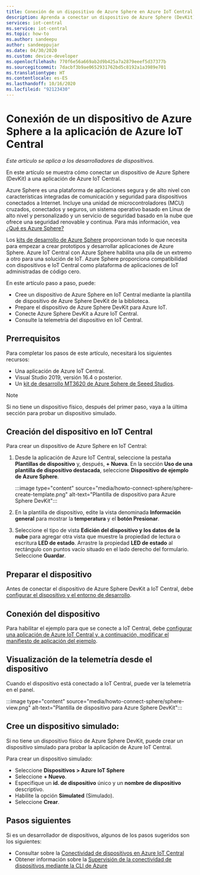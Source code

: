 ```yaml
---
title: Conexión de un dispositivo de Azure Sphere en Azure IoT Central | Microsoft Docs
description: Aprenda a conectar un dispositivo de Azure Sphere (DevKit) a una aplicación de Azure IoT Central.
services: iot-central
ms.service: iot-central
ms.topic: how-to
ms.author: sandeepu
author: sandeeppujar
ms.date: 04/30/2020
ms.custom: device-developer
ms.openlocfilehash: 770f6e56a669ab2d9b425a7a2879eeef5d37377b
ms.sourcegitcommit: 7dacbf3b9ae0652931762bd5c8192a1a3989e701
ms.translationtype: HT
ms.contentlocale: es-ES
ms.lasthandoff: 10/16/2020
ms.locfileid: "92123430"
---
```

# <a name="connect-an-azure-sphere-device-to-your-azure-iot-central-application"></a>Conexión de un dispositivo de Azure Sphere a la aplicación de Azure IoT Central

*Este artículo se aplica a los desarrolladores de dispositivos.*

En este artículo se muestra cómo conectar un dispositivo de Azure Sphere (DevKit) a una aplicación de Azure IoT Central.

Azure Sphere es una plataforma de aplicaciones segura y de alto nivel con características integradas de comunicación y seguridad para dispositivos conectados a Internet. Incluye una unidad de microcontroladores (MCU) cruzados, conectados y seguros, un sistema operativo basado en Linux de alto nivel y personalizado y un servicio de seguridad basado en la nube que ofrece una seguridad renovable y continua. Para más información, vea [¿Qué es Azure Sphere?](/azure-sphere/product-overview/what-is-azure-sphere)

Los [kits de desarrollo de Azure Sphere](https://azure.microsoft.com/services/azure-sphere/get-started/) proporcionan todo lo que necesita para empezar a crear prototipos y desarrollar aplicaciones de Azure Sphere. Azure IoT Central con Azure Sphere habilita una pila de un extremo a otro para una solución de IoT. Azure Sphere proporciona compatibilidad con dispositivos e IoT Central como plataforma de aplicaciones de IoT administradas de código cero.

En este artículo paso a paso, puede:

- Cree un dispositivo de Azure Sphere en IoT Central mediante la plantilla de dispositivo de Azure Sphere DevKit de la biblioteca.
- Prepare el dispositivo de Azure Sphere DevKit para Azure IoT.
- Conecte Azure Sphere DevKit a Azure IoT Central.
- Consulte la telemetría del dispositivo en IoT Central.

## <a name="prerequisites"></a>Prerrequisitos

Para completar los pasos de este artículo, necesitará los siguientes recursos:

- Una aplicación de Azure IoT Central.
- Visual Studio 2019, versión 16.4 o posterior.
- Un [kit de desarrollo MT3620 de Azure Sphere de Seeed Studios](/azure-sphere/hardware/mt3620-reference-board-design).

> [!NOTE]
> Si no tiene un dispositivo físico, después del primer paso, vaya a la última sección para probar un dispositivo simulado.

## <a name="create-the-device-in-iot-central"></a>Creación del dispositivo en IoT Central

Para crear un dispositivo de Azure Sphere en IoT Central:

1. Desde la aplicación de Azure IoT Central, seleccione la pestaña **Plantillas de dispositivo** y, después, **+ Nueva**. En la sección **Uso de una plantilla de dispositivo destacada**, seleccione **Dispositivo de ejemplo de Azure Sphere**.

    :::image type="content" source="media/howto-connect-sphere/sphere-create-template.png" alt-text="Plantilla de dispositivo para Azure Sphere DevKit":::

1. En la plantilla de dispositivo, edite la vista denominada **Información general** para mostrar la **temperatura** y el **botón Presionar**.

1. Seleccione el tipo de vista **Edición del dispositivo y los datos de la nube** para agregar otra vista que muestre la propiedad de lectura o escritura **LED de estado**. Arrastre la propiedad **LED de estado** al rectángulo con puntos vacío situado en el lado derecho del formulario. Seleccione **Guardar**.

## <a name="prepare-the-device"></a>Preparar el dispositivo

Antes de conectar el dispositivo de Azure Sphere DevKit a IoT Central, debe [configurar el dispositivo y el entorno de desarrollo](https://github.com/Azure/azure-sphere-samples/tree/master/Samples/AzureIoT).

## <a name="connect-the-device"></a>Conexión del dispositivo

Para habilitar el ejemplo para que se conecte a IoT Central, debe [configurar una aplicación de Azure IoT Central y, a continuación, modificar el manifiesto de aplicación del ejemplo](https://aka.ms/iotcentral-sphere-git-readme).

## <a name="view-the-telemetry-from-the-device"></a>Visualización de la telemetría desde el dispositivo

Cuando el dispositivo está conectado a IoT Central, puede ver la telemetría en el panel.

:::image type="content" source="media/howto-connect-sphere/sphere-view.png" alt-text="Plantilla de dispositivo para Azure Sphere DevKit":::

## <a name="create-a-simulated-device"></a>Cree un dispositivo simulado:

Si no tiene un dispositivo físico de Azure Sphere DevKit, puede crear un dispositivo simulado para probar la aplicación de Azure IoT Central.

Para crear un dispositivo simulado:

- Seleccione **Dispositivos > Azure IoT Sphere**
- Seleccione **+ Nuevo**.
- Especifique un **id. de dispositivo** único y un **nombre de dispositivo** descriptivo.
- Habilite la opción **Simulated** (Simulado).
- Seleccione **Crear**.

## <a name="next-steps"></a>Pasos siguientes

Si es un desarrollador de dispositivos, algunos de los pasos sugeridos son los siguientes:

- Consultar sobre la [Conectividad de dispositivos en Azure IoT Central](./concepts-get-connected.md)
- Obtener información sobre la [Supervisión de la conectividad de dispositivos mediante la CLI de Azure](./howto-monitor-devices-azure-cli.md)